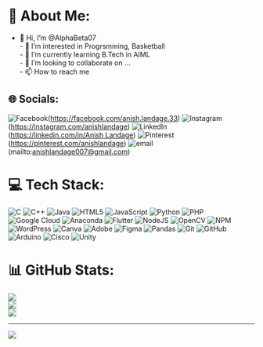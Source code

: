# 💫 About Me:
- 👋 Hi, I’m @AlphaBeta07<br>- 👀 I’m interested in Progrsmming, Basketball<br>- 🌱 I’m currently learning B.Tech in AIML<br>- 💞️ I’m looking to collaborate on ...<br>- 📫 How to reach me 


## 🌐 Socials:
![Facebook](https://img.shields.io/badge/Facebook-%231877F2.svg?logo=Facebook&logoColor=white)(https://facebook.com/anish.landage.33) ![Instagram](https://img.shields.io/badge/Instagram-%23E4405F.svg?logo=Instagram&logoColor=white)(https://instagram.com/anishlandage) ![LinkedIn](https://img.shields.io/badge/LinkedIn-%230077B5.svg?logo=linkedin&logoColor=white)([https://linkedin.com/in/Anish Landage](https://in.linkedin.com/in/anish-landage-774511298?original_referer=https%3A%2F%2Fwww.google.com%2F)) ![Pinterest](https://img.shields.io/badge/Pinterest-%23E60023.svg?logo=Pinterest&logoColor=white)(https://pinterest.com/anishlandage) ![email](https://img.shields.io/badge/Email-D14836?logo=gmail&logoColor=white)(mailto:anishlandage007@gmail.com) 

# 💻 Tech Stack:
![C](https://img.shields.io/badge/c-%2300599C.svg?style=flat&logo=c&logoColor=white) ![C++](https://img.shields.io/badge/c++-%2300599C.svg?style=flat&logo=c%2B%2B&logoColor=white) ![Java](https://img.shields.io/badge/java-%23ED8B00.svg?style=flat&logo=openjdk&logoColor=white) ![HTML5](https://img.shields.io/badge/html5-%23E34F26.svg?style=flat&logo=html5&logoColor=white) ![JavaScript](https://img.shields.io/badge/javascript-%23323330.svg?style=flat&logo=javascript&logoColor=%23F7DF1E) ![Python](https://img.shields.io/badge/python-3670A0?style=flat&logo=python&logoColor=ffdd54) ![PHP](https://img.shields.io/badge/php-%23777BB4.svg?style=flat&logo=php&logoColor=white) ![Google Cloud](https://img.shields.io/badge/GoogleCloud-%234285F4.svg?style=flat&logo=google-cloud&logoColor=white) ![Anaconda](https://img.shields.io/badge/Anaconda-%2344A833.svg?style=flat&logo=anaconda&logoColor=white) ![Flutter](https://img.shields.io/badge/Flutter-%2302569B.svg?style=flat&logo=Flutter&logoColor=white) ![NodeJS](https://img.shields.io/badge/node.js-6DA55F?style=flat&logo=node.js&logoColor=white) ![OpenCV](https://img.shields.io/badge/opencv-%23white.svg?style=flat&logo=opencv&logoColor=white) ![NPM](https://img.shields.io/badge/NPM-%23CB3837.svg?style=flat&logo=npm&logoColor=white) ![WordPress](https://img.shields.io/badge/WordPress-%23117AC9.svg?style=flat&logo=WordPress&logoColor=white) ![Canva](https://img.shields.io/badge/Canva-%2300C4CC.svg?style=flat&logo=Canva&logoColor=white) ![Adobe](https://img.shields.io/badge/adobe-%23FF0000.svg?style=flat&logo=adobe&logoColor=white) ![Figma](https://img.shields.io/badge/figma-%23F24E1E.svg?style=flat&logo=figma&logoColor=white) ![Pandas](https://img.shields.io/badge/pandas-%23150458.svg?style=flat&logo=pandas&logoColor=white) ![Git](https://img.shields.io/badge/git-%23F05033.svg?style=flat&logo=git&logoColor=white) ![GitHub](https://img.shields.io/badge/github-%23121011.svg?style=flat&logo=github&logoColor=white) ![Arduino](https://img.shields.io/badge/-Arduino-00979D?style=flat&logo=Arduino&logoColor=white) ![Cisco](https://img.shields.io/badge/cisco-%23049fd9.svg?style=flat&logo=cisco&logoColor=black) ![Unity](https://img.shields.io/badge/unity-%23000000.svg?style=flat&logo=unity&logoColor=white)
# 📊 GitHub Stats:
![](https://github-readme-stats.vercel.app/api?username=AlphaBeta07&theme=moltack&hide_border=false&include_all_commits=true&count_private=true)<br/>
![](https://nirzak-streak-stats.vercel.app/?user=AlphaBeta07&theme=moltack&hide_border=false)<br/>
![](https://github-readme-stats.vercel.app/api/top-langs/?username=AlphaBeta07&theme=moltack&hide_border=false&include_all_commits=true&count_private=true&layout=compact)

---
[![](https://visitcount.itsvg.in/api?id=AlphaBeta07&icon=0&color=0)](https://visitcount.itsvg.in)

<!-- Proudly created with GPRM ( https://gprm.itsvg.in ) -->
